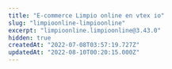 ```yaml
---
title: "E-commerce Limpio online en vtex io"
slug: "limpioonline-limpioonline"
excerpt: "limpioonline.limpioonline@3.43.0"
hidden: true
createdAt: "2022-07-08T03:57:19.727Z"
updatedAt: "2022-08-10T00:20:15.000Z"
---
```

